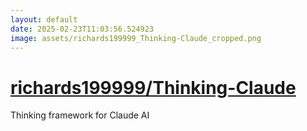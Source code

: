 ```yaml
---
layout: default
date: 2025-02-23T11:03:56.524923
image: assets/richards199999_Thinking-Claude_cropped.png
---
```


# [richards199999/Thinking-Claude](https://github.com/richards199999/Thinking-Claude)

Thinking framework for Claude AI
